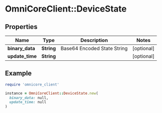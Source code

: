 # OmniCoreClient::DeviceState

## Properties

| Name | Type | Description | Notes |
| ---- | ---- | ----------- | ----- |
| **binary_data** | **String** | Base64 Encoded State String | [optional] |
| **update_time** | **String** |  | [optional] |

## Example

```ruby
require 'omnicore_client'

instance = OmniCoreClient::DeviceState.new(
  binary_data: null,
  update_time: null
)
```

